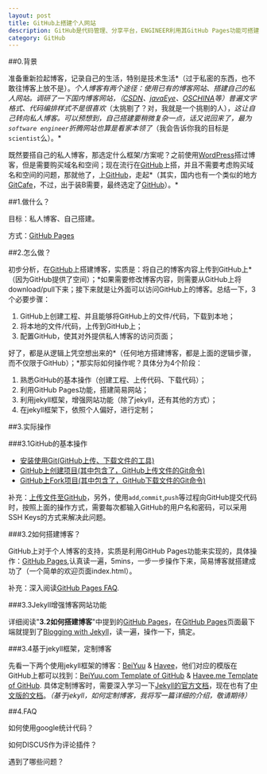 ```yaml
---
layout: post
title: GitHub上搭建个人网站
description: GitHub是代码管理、分享平台，ENGINEER利用其GitHub Pages功能可搭建个人网站
category: GitHub
---
```


##0.背景

准备重新捡起博客，记录自己的生活，特别是技术生活*（过于私密的东西，也不敢往博客上放不是）。*个人博客有两个途径：使用已有的博客网站、搭建自己的私人网站。调研了一下国内博客网站，（[CSDN]、[javaEye]、[OSCHINA]等）普遍文字格式、代码编排样式不是很喜欢*（太挑剔了？对，我就是一个挑剔的人），*这让自己转向私人博客。可以预想到，自己搭建要稍微复杂一点，话又说回来了，最为`software engineer`折腾网站也算是看家本领了*（我会告诉你我的目标是`scientist`么）。*

既然要搭自己的私人博客，那选定什么框架/方案呢？之前使用[WordPress]搭过博客，但是需要购买域名和空间；现在流行在[GitHub]上搭，并且不需要考虑购买域名和空间的问题，那就他了，上[GitHub]，走起*（其实，国内也有一个类似的地方[GitCafe]，不过，出于装B需要，最终选定了[GitHub]）。*

##1.做什么？

目标：私人博客、自己搭建。

方式：[GitHub Pages]

##2.怎么做？

初步分析，在[GitHub]上搭建博客，实质是：将自己的博客内容上传到GitHub上*（因为GitHub提供了空间）；*如果需要修改博客内容，则需要从GitHub上将download/pull下来；接下来就是让外面可以访问GitHub上的博客。总结一下，3个必要步骤：

1. GitHub上创建工程、并且能够将GitHub上的文件/代码，下载到本地；
2. 将本地的文件/代码，上传到GitHub上；
3. 配置GitHub，使其对外提供私人博客的访问页面；

好了，都是从逻辑上凭空想出来的*（任何地方搭建博客，都是上面的逻辑步骤，而不仅限于GitHub）；*那实际如何操作呢？具体分为4个阶段：

1. 熟悉GitHub的基本操作（创建工程、上传代码、下载代码）；
2. 利用GitHub Pages功能，搭建简易网站；
3. 利用jekyll框架，增强网站功能（除了jekyll，还有其他的方式）；
4. 在jekyll框架下，依照个人偏好，进行定制；

##3.实际操作

###3.1GitHub的基本操作

* [安装使用Git(GitHub上传、下载文件的工具)](https://help.github.com/articles/set-up-git)
* [GitHub上创建项目(其中包含了，GitHub上传文件的Git命令)](https://help.github.com/articles/create-a-repo)
* [GitHub上Fork项目(其中包含了，GitHub下载文件的Git命令)](https://help.github.com/articles/fork-a-repo)

补充：[上传文件至GitHub](https://help.github.com/articles/adding-an-existing-project-to-github-using-the-command-line)，另外，使用`add`,`commit`,`push`等过程向GitHub提交代码时，按照上面的操作方式，需要每次都输入GitHub的用户名和密码，可以采用SSH Keys的方式来解决此问题。

###3.2如何搭建博客？

GitHub上对于个人博客的支持，实质是利用GitHub Pages功能来实现的，具体操作：[GitHub Pages](https://pages.github.com/),认真读一遍，5mins，一步一步操作下来，简易博客就搭建成功了（一个简单的欢迎页面index.html）。

补充：深入阅读[GitHub Pages FAQ](https://help.github.com/categories/20/articles).

###3.3Jekyll增强博客网站功能

详细阅读"__3.2如何搭建博客__"中提到的[GitHub Pages](https://pages.github.com/)，在[GitHub Pages](https://pages.github.com/)页面最下端就提到了[Blogging with Jekyll](http://jekyllrb.com/docs/quickstart/)，读一遍，操作一下，搞定。

###3.4基于jekyll框架，定制博客

先看一下两个使用jekyll框架的博客：[BeiYuu](http://beiyuu.com/) & [Havee](http://havee.me/)，他们对应的模版在GitHub上都可以找到：[BeiYuu.com Template of GitHub](https://github.com/beiyuu/beiyuu.github.com) & [Havee.me Template of GitHub](https://github.com/Ihavee/ihavee.github.io). 具体定制博客时，需要深入学习一下[Jekyll的官方文档][jekyll]，现在也有了[中文版的文档][jekyllcn]。*（基于jekyll，如何定制博客，我将写一篇详细的介绍，敬请期待）*

##4.FAQ

如何使用google统计代码？

如何DISCUS作为评论插件？

遇到了哪些问题？


[CSDN]:		http://www.csdn.net/		"CSDN"
[javaEye]:	http://www.iteye.com/		"javaEye(现在更名为ITeye)"
[OSCHINA]:	http://www.oschina.net/		"OSCHINA"
[NingG]:    http://ningg.github.com		"NingG"
[WordPress]: https://wordpress.org/ 	"WordPress"
[GitHub]:	https://github.com/about	"GitHub"
[GitCafe]:	https://gitcafe.com/		"GitCafe"
[GitHub Pages]: https://pages.github.com/ 
[jekyll]:	http://jekyllrb.com/ 
[jekyllcn]:	http://jekyllcn.com/ 